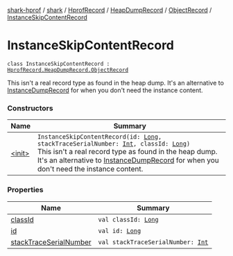 [shark-hprof](../../../../../index.md) / [shark](../../../../index.md) / [HprofRecord](../../../index.md) / [HeapDumpRecord](../../index.md) / [ObjectRecord](../index.md) / [InstanceSkipContentRecord](./index.md)

# InstanceSkipContentRecord

`class InstanceSkipContentRecord : `[`HprofRecord.HeapDumpRecord.ObjectRecord`](../index.md)

This isn't a real record type as found in the heap dump. It's an alternative to
[InstanceDumpRecord](../-instance-dump-record/index.md) for when you don't need the instance content.

### Constructors

| Name | Summary |
|---|---|
| [&lt;init&gt;](-init-.md) | `InstanceSkipContentRecord(id: `[`Long`](https://kotlinlang.org/api/latest/jvm/stdlib/kotlin/-long/index.html)`, stackTraceSerialNumber: `[`Int`](https://kotlinlang.org/api/latest/jvm/stdlib/kotlin/-int/index.html)`, classId: `[`Long`](https://kotlinlang.org/api/latest/jvm/stdlib/kotlin/-long/index.html)`)`<br>This isn't a real record type as found in the heap dump. It's an alternative to [InstanceDumpRecord](../-instance-dump-record/index.md) for when you don't need the instance content. |

### Properties

| Name | Summary |
|---|---|
| [classId](class-id.md) | `val classId: `[`Long`](https://kotlinlang.org/api/latest/jvm/stdlib/kotlin/-long/index.html) |
| [id](id.md) | `val id: `[`Long`](https://kotlinlang.org/api/latest/jvm/stdlib/kotlin/-long/index.html) |
| [stackTraceSerialNumber](stack-trace-serial-number.md) | `val stackTraceSerialNumber: `[`Int`](https://kotlinlang.org/api/latest/jvm/stdlib/kotlin/-int/index.html) |
